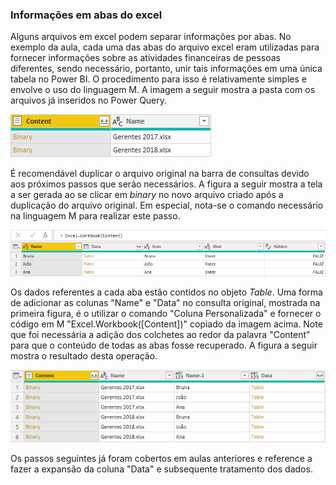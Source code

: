 ### Informações em abas do excel

Alguns arquivos em excel podem separar informações por abas. No exemplo da aula, cada uma das abas do arquivo excel eram utilizadas para fornecer informações sobre
as atividades financeiras de pessoas diferentes, sendo necessário, portanto, unir tais informações em uma única tabela no Power BI. O procedimento para isso é
relativamente simples e envolve o uso do linguagem M. A imagem a seguir mostra a pasta com os arquivos já inseridos no Power Query.

![](https://github.com/Monge88/curso_powerBI/blob/main/figure/ex7.png)

É recomendável duplicar o arquivo original na barra de consultas devido aos próximos passos que serão necessários. A figura a seguir mostra a tela a ser gerada ao
se clicar em *binary* no novo arquivo criado após a duplicação do arquivo original. Em especial, nota-se o comando necessário na linguagem M para realizar este 
passo.

![](https://github.com/Monge88/curso_powerBI/blob/main/figure/ex8.png)

Os dados referentes a cada aba estão contidos no objeto *Table*. Uma forma de adicionar as colunas "Name" e "Data" no consulta original, mostrada na primeira figura,
é o utilizar o comando "Coluna Personalizada" e fornecer o código em M "Excel.Workbook([Content])" copiado da imagem acima. Note que foi necessária a adição dos
colchetes ao redor da palavra "Content" para que o conteúdo de todas as abas fosse recuperado. A figura a seguir mostra o resultado desta operação.

![](https://github.com/Monge88/curso_powerBI/blob/main/figure/ex9.png)

Os passos seguintes já foram cobertos em aulas anteriores e reference a fazer a expansão da coluna "Data" e subsequente tratamento dos dados.
